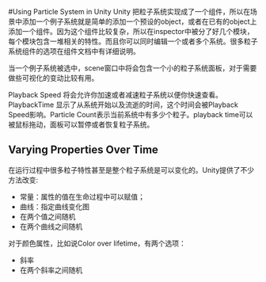 #Using Particle System in Unity
Unity 把粒子系统实现成了一个组件，所以在场景中添加一个例子系统就是简单的添加一个预设的object，或者在已有的object上添加一个组件。因为这个组件比较复杂，所以在inspector中被分了好几个模块，每个模块包含一堆相关的特性。而且你可以同时编辑一个或者多个系统。很多粒子系统组件的选项在组件文档中有详细说明。

当一个例子系统被选中，scene窗口中将会包含一个小的粒子系统面板，对于需要做些可视化的变动比较有用。

Playback Speed 将会允许你加速或者减速粒子系统以便你快速查看。PlaybackTime 显示了从系统开始以及流逝的时间，这个时间会被Playback Speed影响。Particle Count表示当前系统中有多少个粒子。playback time可以被鼠标拖动，面板可以暂停或者恢复粒子系统。

## Varying Properties Over Time
在运行过程中很多粒子特性甚至是整个粒子系统是可以变化的。Unity提供了不少方法改变:
* 常量：属性的值在生命过程中可以赋值；
* 曲线：指定曲线变化图
* 在两个值之间随机
* 在两个曲线之间随机

对于颜色属性，比如说Color over lifetime，有两个选项：
* 斜率
* 在两个斜率之间随机

